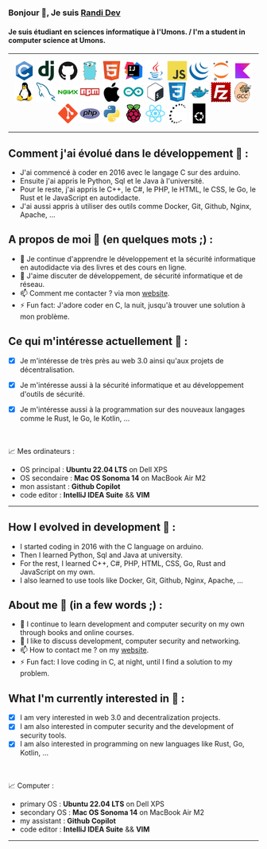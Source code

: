 ### Bonjour 👋, Je suis [Randi Dev](https://mycv.dochot.be)
#### Je suis étudiant en sciences informatique à l'Umons. / I'm a student in computer science at Umons.

---
<p align="center">
<img src="https://github.com/devicons/devicon/blob/master/icons/c/c-original.svg" height="40" width="40" alt="C">
<img src="https://github.com/devicons/devicon/blob/master/icons/django/django-plain.svg" height="40" width="40" alt="django">
<img src="https://github.com/devicons/devicon/blob/master/icons/github/github-original.svg" height="40" width="40" alt="github">
<img src="https://github.com/devicons/devicon/blob/master/icons/go/go-original.svg" height="40" width="40" alt="go">
<img src="https://github.com/devicons/devicon/blob/master/icons/html5/html5-original.svg" height="40" width="40" alt="html">
<img src="https://github.com/devicons/devicon/blob/master/icons/intellij/intellij-original.svg" height="40" width="40" alt="intellij">
<img src="https://github.com/devicons/devicon/blob/master/icons/java/java-original.svg" height="40" width="40" alt="java">
<img src="https://github.com/devicons/devicon/blob/master/icons/javascript/javascript-original.svg" height="40" width="40" alt="javascript">
<img src="https://github.com/devicons/devicon/blob/master/icons/jquery/jquery-original.svg" height="40" width="40" alt="jquery">
<img src="https://github.com/devicons/devicon/blob/master/icons/jupyter/jupyter-original.svg" height="40" width="40" alt="jupyter">
<img src="https://github.com/devicons/devicon/blob/master/icons/kotlin/kotlin-original.svg" height="40" width="40" alt="kotlin">
<img src="https://github.com/devicons/devicon/blob/master/icons/linux/linux-original.svg" height="40" width="40" alt="linux">
<img src="https://github.com/devicons/devicon/blob/master/icons/mysql/mysql-original.svg" height="40" width="40" alt="mysql">
<img src="https://github.com/devicons/devicon/blob/master/icons/nginx/nginx-original.svg" height="40" width="40" alt="nginx">
<img src="https://github.com/devicons/devicon/blob/master/icons/npm/npm-original-wordmark.svg" height="40" width="40" alt="npm">
<img src="https://github.com/devicons/devicon/blob/master/icons/apple/apple-original.svg" height="40" width="40" alt="apple">
<img src="https://github.com/devicons/devicon/blob/master/icons/arduino/arduino-original.svg" height="40" width="40" alt="arduino">
<img src="https://github.com/devicons/devicon/blob/master/icons/bash/bash-original.svg" height="40" width="40" alt="bash">
<img src="https://github.com/devicons/devicon/blob/master/icons/css3/css3-original.svg" height="40" width="40" alt="css">
<img src="https://github.com/devicons/devicon/blob/master/icons/docker/docker-original.svg" height="40" width="40" alt="docker">
<img src="https://github.com/devicons/devicon/blob/master/icons/filezilla/filezilla-plain.svg" height="40" width="40" alt="filezilla">
<img src="https://github.com/devicons/devicon/blob/master/icons/gcc/gcc-original.svg" height="40" width="40" alt="gcc">
<img src="https://github.com/devicons/devicon/blob/master/icons/git/git-original.svg" height="40" width="40" alt="git">
<img src="https://github.com/devicons/devicon/blob/master/icons/php/php-original.svg" height="40" width="40" alt="php">
<img src="https://github.com/devicons/devicon/blob/master/icons/python/python-original.svg" height="40" width="40" alt="python">
<img src="https://github.com/devicons/devicon/blob/master/icons/raspberrypi/raspberrypi-original.svg" height="40" width="40" alt="raspberrypi">
<img src="https://github.com/devicons/devicon/blob/master/icons/react/react-original.svg" height="40" width="40" alt="react">
<img src="https://github.com/devicons/devicon/blob/master/icons/ssh/ssh-original.svg" height="40" width="40" alt="ssh">
<img src="https://github.com/devicons/devicon/blob/master/icons/ubuntu/ubuntu-plain.svg" height="40" width="40" alt="ubuntu">
</p>

---

## Comment j'ai évolué dans le développement 🤔 :
- J'ai commencé à coder en 2016 avec le langage C sur des arduino.
- Ensuite j'ai appris le Python, Sql et le Java à l'université.
- Pour le reste, j'ai appris le C++, le C#, le PHP, le HTML, le CSS, le Go, le Rust et le JavaScript en autodidacte.
- J'ai aussi appris à utiliser des outils comme Docker, Git, Github, Nginx, Apache, ...


## A propos de moi 🤔 (en quelques mots ;) :
- 🌱 Je continue d'apprendre le développement et la sécurité informatique en autodidacte via des livres et des cours en ligne.
- 💬 J'aime discuter de développement, de sécurité informatique et de réseau.
- 📫 Comment me contacter ?  via mon [website](https://dochot.be).
- ⚡ Fun fact: J'adore coder en C, la nuit, jusqu'à trouver une solution à mon problème.


## Ce qui m'intéresse actuellement 🤔 :

- [x] Je m'intéresse de très près au web 3.0 ainsi qu'aux projets de décentralisation.
- [x] Je m'intéresse aussi à la sécurité informatique et au développement d'outils de sécurité.
- [x] Je m'intéresse aussi à la programmation sur des nouveaux langages comme le Rust, le Go, le Kotlin, ...


<br>
<br>
<summary>📈 Mes ordinateurs :</summary>
  <ul>
     <li>OS principal : <strong>Ubuntu 22.04 LTS</strong> on Dell XPS</li>
     <li>OS secondaire : <strong>Mac OS Sonoma 14</strong> on MacBook Air M2</li>
     <li>mon assistant : <strong>Github Copilot</strong></li>
     <li>code editor : <strong>IntelliJ IDEA Suite</strong> && <strong>VIM</strong></li>
  </ul>

---

## How I evolved in development 🤔 :
- I started coding in 2016 with the C language on arduino.
- Then I learned Python, Sql and Java at university.
- For the rest, I learned C++, C#, PHP, HTML, CSS, Go, Rust and JavaScript on my own.
- I also learned to use tools like Docker, Git, Github, Nginx, Apache, ...


## About me 🤔 (in a few words ;) :
- 🌱 I continue to learn development and computer security on my own through books and online courses.
- 💬 I like to discuss development, computer security and networking.
- 📫 How to contact me ? on my [website](https://dochot.be).
- ⚡ Fun fact: I love coding in C, at night, until I find a solution to my problem.


## What I'm currently interested in 🤔 :

- [x] I am very interested in web 3.0 and decentralization projects.
- [x] I am also interested in computer security and the development of security tools.
- [x] I am also interested in programming on new languages like Rust, Go, Kotlin, ...

<br>
<br>
<summary>📈 Computer :</summary>
  <ul>
     <li>primary OS : <strong>Ubuntu 22.04 LTS</strong> on Dell XPS</li>
     <li>secondary OS : <strong>Mac OS Sonoma 14</strong> on MacBook Air M2</li>
     <li>my assistant : <strong>Github Copilot</strong></li>
     <li>code editor : <strong>IntelliJ IDEA Suite</strong> && <strong>VIM</strong></li>
  </ul>

---
